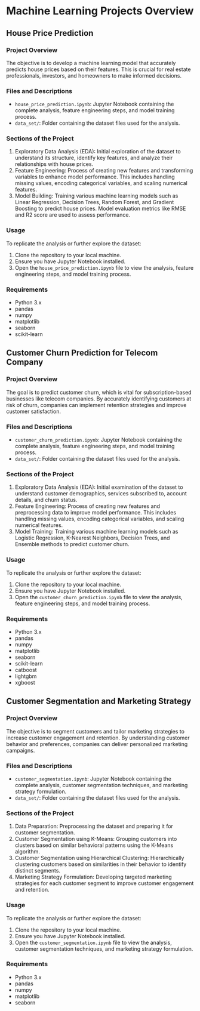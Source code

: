 # Machine Learning Projects Overview

## House Price Prediction

### Project Overview
The objective is to develop a machine learning model that accurately predicts house prices based on their features. This is crucial for real estate professionals, investors, and homeowners to make informed decisions.

### Files and Descriptions
- `house_price_prediction.ipynb`: Jupyter Notebook containing the complete analysis, feature engineering steps, and model training process.
- `data_set/`: Folder containing the dataset files used for the analysis.

### Sections of the Project
1. Exploratory Data Analysis (EDA): Initial exploration of the dataset to understand its structure, identify key features, and analyze their relationships with house prices.
2. Feature Engineering: Process of creating new features and transforming variables to enhance model performance. This includes handling missing values, encoding categorical variables, and scaling numerical features.
3. Model Building: Training various machine learning models such as Linear Regression, Decision Trees, Random Forest, and Gradient Boosting to predict house prices. Model evaluation metrics like RMSE and R2 score are used to assess performance.

### Usage
To replicate the analysis or further explore the dataset:
1. Clone the repository to your local machine.
2. Ensure you have Jupyter Notebook installed.
3. Open the `house_price_prediction.ipynb` file to view the analysis, feature engineering steps, and model training process.

### Requirements
- Python 3.x
- pandas
- numpy
- matplotlib
- seaborn
- scikit-learn

## Customer Churn Prediction for Telecom Company

### Project Overview
The goal is to predict customer churn, which is vital for subscription-based businesses like telecom companies. By accurately identifying customers at risk of churn, companies can implement retention strategies and improve customer satisfaction.

### Files and Descriptions
- `customer_churn_prediction.ipynb`: Jupyter Notebook containing the complete analysis, feature engineering steps, and model training process.
- `data_set/`: Folder containing the dataset files used for the analysis.

### Sections of the Project
1. Exploratory Data Analysis (EDA): Initial examination of the dataset to understand customer demographics, services subscribed to, account details, and churn status.
2. Feature Engineering: Process of creating new features and preprocessing data to improve model performance. This includes handling missing values, encoding categorical variables, and scaling numerical features.
3. Model Training: Training various machine learning models such as Logistic Regression, K-Nearest Neighbors, Decision Trees, and Ensemble methods to predict customer churn.

### Usage
To replicate the analysis or further explore the dataset:
1. Clone the repository to your local machine.
2. Ensure you have Jupyter Notebook installed.
3. Open the `customer_churn_prediction.ipynb` file to view the analysis, feature engineering steps, and model training process.

### Requirements
- Python 3.x
- pandas
- numpy
- matplotlib
- seaborn
- scikit-learn
- catboost
- lightgbm
- xgboost

## Customer Segmentation and Marketing Strategy

### Project Overview
The objective is to segment customers and tailor marketing strategies to increase customer engagement and retention. By understanding customer behavior and preferences, companies can deliver personalized marketing campaigns.

### Files and Descriptions
- `customer_segmentation.ipynb`: Jupyter Notebook containing the complete analysis, customer segmentation techniques, and marketing strategy formulation.
- `data_set/`: Folder containing the dataset files used for the analysis.

### Sections of the Project
1. Data Preparation: Preprocessing the dataset and preparing it for customer segmentation.
2. Customer Segmentation using K-Means: Grouping customers into clusters based on similar behavioral patterns using the K-Means algorithm.
3. Customer Segmentation using Hierarchical Clustering: Hierarchically clustering customers based on similarities in their behavior to identify distinct segments.
4. Marketing Strategy Formulation: Developing targeted marketing strategies for each customer segment to improve customer engagement and retention.

### Usage
To replicate the analysis or further explore the dataset:
1. Clone the repository to your local machine.
2. Ensure you have Jupyter Notebook installed.
3. Open the `customer_segmentation.ipynb` file to view the analysis, customer segmentation techniques, and marketing strategy formulation.

### Requirements
- Python 3.x
- pandas
- numpy
- matplotlib
- seaborn

 
